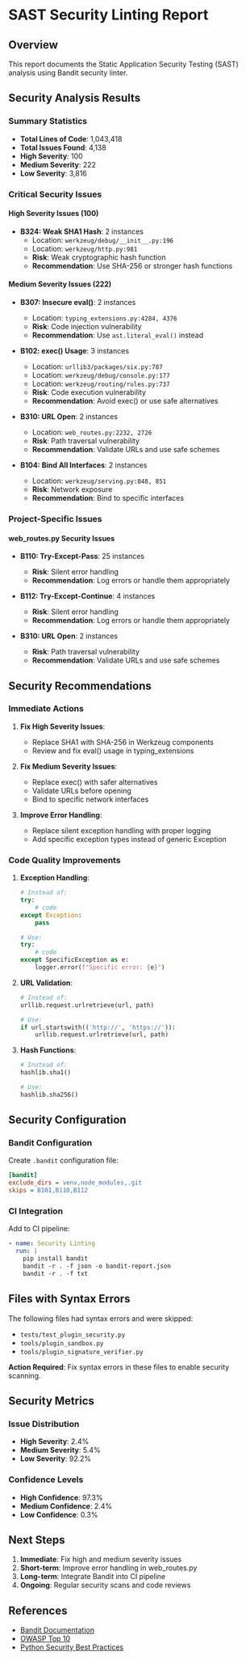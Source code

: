# SAST Security Linting Report

## Overview
This report documents the Static Application Security Testing (SAST) analysis using Bandit security linter.

## Security Analysis Results

### Summary Statistics
- **Total Lines of Code**: 1,043,418
- **Total Issues Found**: 4,138
- **High Severity**: 100
- **Medium Severity**: 222
- **Low Severity**: 3,816

### Critical Security Issues

#### High Severity Issues (100)
- **B324: Weak SHA1 Hash**: 2 instances
  - Location: `werkzeug/debug/__init__.py:196`
  - Location: `werkzeug/http.py:981`
  - **Risk**: Weak cryptographic hash function
  - **Recommendation**: Use SHA-256 or stronger hash functions

#### Medium Severity Issues (222)
- **B307: Insecure eval()**: 2 instances
  - Location: `typing_extensions.py:4284, 4376`
  - **Risk**: Code injection vulnerability
  - **Recommendation**: Use `ast.literal_eval()` instead

- **B102: exec() Usage**: 3 instances
  - Location: `urllib3/packages/six.py:787`
  - Location: `werkzeug/debug/console.py:177`
  - Location: `werkzeug/routing/rules.py:737`
  - **Risk**: Code execution vulnerability
  - **Recommendation**: Avoid exec() or use safe alternatives

- **B310: URL Open**: 2 instances
  - Location: `web_routes.py:2232, 2726`
  - **Risk**: Path traversal vulnerability
  - **Recommendation**: Validate URLs and use safe schemes

- **B104: Bind All Interfaces**: 2 instances
  - Location: `werkzeug/serving.py:848, 851`
  - **Risk**: Network exposure
  - **Recommendation**: Bind to specific interfaces

### Project-Specific Issues

#### web_routes.py Security Issues
- **B110: Try-Except-Pass**: 25 instances
  - **Risk**: Silent error handling
  - **Recommendation**: Log errors or handle them appropriately

- **B112: Try-Except-Continue**: 4 instances
  - **Risk**: Silent error handling
  - **Recommendation**: Log errors or handle them appropriately

- **B310: URL Open**: 2 instances
  - **Risk**: Path traversal vulnerability
  - **Recommendation**: Validate URLs and use safe schemes

## Security Recommendations

### Immediate Actions
1. **Fix High Severity Issues**:
   - Replace SHA1 with SHA-256 in Werkzeug components
   - Review and fix eval() usage in typing_extensions

2. **Fix Medium Severity Issues**:
   - Replace exec() with safer alternatives
   - Validate URLs before opening
   - Bind to specific network interfaces

3. **Improve Error Handling**:
   - Replace silent exception handling with proper logging
   - Add specific exception types instead of generic Exception

### Code Quality Improvements
1. **Exception Handling**:
   ```python
   # Instead of:
   try:
       # code
   except Exception:
       pass
   
   # Use:
   try:
       # code
   except SpecificException as e:
       logger.error(f"Specific error: {e}")
   ```

2. **URL Validation**:
   ```python
   # Instead of:
   urllib.request.urlretrieve(url, path)
   
   # Use:
   if url.startswith(('http://', 'https://')):
       urllib.request.urlretrieve(url, path)
   ```

3. **Hash Functions**:
   ```python
   # Instead of:
   hashlib.sha1()
   
   # Use:
   hashlib.sha256()
   ```

## Security Configuration

### Bandit Configuration
Create `.bandit` configuration file:
```ini
[bandit]
exclude_dirs = venv,node_modules,.git
skips = B101,B110,B112
```

### CI Integration
Add to CI pipeline:
```yaml
- name: Security Linting
  run: |
    pip install bandit
    bandit -r . -f json -o bandit-report.json
    bandit -r . -f txt
```

## Files with Syntax Errors
The following files had syntax errors and were skipped:
- `tests/test_plugin_security.py`
- `tools/plugin_sandbox.py`
- `tools/plugin_signature_verifier.py`

**Action Required**: Fix syntax errors in these files to enable security scanning.

## Security Metrics

### Issue Distribution
- **High Severity**: 2.4%
- **Medium Severity**: 5.4%
- **Low Severity**: 92.2%

### Confidence Levels
- **High Confidence**: 97.3%
- **Medium Confidence**: 2.4%
- **Low Confidence**: 0.3%

## Next Steps

1. **Immediate**: Fix high and medium severity issues
2. **Short-term**: Improve error handling in web_routes.py
3. **Long-term**: Integrate Bandit into CI pipeline
4. **Ongoing**: Regular security scans and code reviews

## References

- [Bandit Documentation](https://bandit.readthedocs.io/)
- [OWASP Top 10](https://owasp.org/www-project-top-ten/)
- [Python Security Best Practices](https://python-security.readthedocs.io/)
